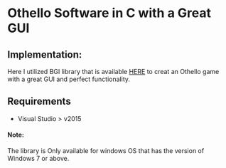 # Othello Software in C with a Great GUI

## Implementation:
Here I utilized BGI library that is available [HERE](https://www.programmingsimplified.com/c/graphics.h) to creat an Othello game with a great GUI and perfect functionality.

## Requirements
* Visual Studio > v2015

#### Note:
The library is Only available for windows OS that has the version of Windows 7 or above.


